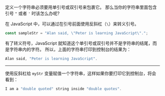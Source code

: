 定义一个字符串必须要用单引号或双引号来包裹它。 那么当你的字符串里面包含引号 `"` 或者 `'` 时该怎么办呢?

在 JavaScript 中，可以通过在引号前面使用反斜杠（`\`）来转义引号。

```js
const sampleStr = "Alan said, \"Peter is learning JavaScript\".";
```

有了转义符号，JavaScript 就知道这个单引号或双引号并不是字符串的结尾，而是字符串内的字符。 所以，上面的字符串打印到控制台的结果为：

```js
Alan said, "Peter is learning JavaScript".
```

---

使用反斜杠给 `myStr` 变量赋值一个字符串，这样如果你要打印它到控制台，将会看到：

```js
I am a "double quoted" string inside "double quotes".
```


